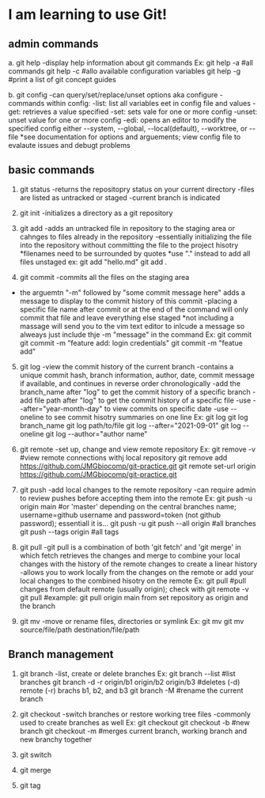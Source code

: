 # I am learning to use Git!

## admin commands

a.  git help
-display help information about git commands
Ex:
git help -a #all commands
git help -c #allo available configuration variables
git help -g #print a list of git concept guides

b.  git config
-can query/set/replace/unset options aka configure
-commands within config:
    -list: list all variables eet in config file and values
    -get: retrieves a value specified
    -set: sets vale for one or more config
    -unset: unset value for one or more config
    -edi: opens an editor to modify the specified config either --system, --global, --local(default), --worktree, or --file <config file>
*see documentation for options and arguements; view config file to evalaute issues and debugt problems

## basic commands

1.  git status
-returns the repositopry status on your current directory
-files are listed as untracked or staged
-current branch is indicated 

2.  git init
-initializes a directory as a git repository

3.  git add <filename>
-adds an untracked file in repository to the staging area or cahnges to files already in the repository
-essentially initializing the file into the repository without committing the file to the project hisotry
*filenames need to be surrounded by quotes
*use "." instead to add all files unstaged
ex:
git add "hello.md"
git add .

4.  git commit 
-commits all the files on the staging area
- the arguemtn "-m" followed by "some commit message here" adds a message to display to the commit history of this commit
-placing a specific file name after commit or at the end of the command will only commit that file and leave everything else staged
*not including a massage will send you to the vim text editor to inlcude a message so alweays just include thje -m "message" in the command
Ex:
git commit
git commit -m "feature add: login credentials"
git commit -m "featue add" <filename>

5.  git log
-view the commit history of the current branch
-contains a unique commit hash, branch information, author, date, commit message if available, and continues in reverse order chronologically
-add the branch_name after "log" to get the commit history of a specific branch
-add file path after "log" to get the commit history of a specific file
-use --after="year-month-day" to view commits on specific date
-use --oneline to see commit hisotry summaries on one line
Ex:
git log
git log branch_name
git log path/to/file
git log --after="2021-09-01"
git log --oneline
git log --author="author name"

6.  git remote
-set up, change and view remote repository
Ex:
git remove -v #view remote connections withj local repository
git remove add https://github.com/JMGbiocomp/git-practice.git
git remote set-url origin https://github.com/JMGbiocomp/git-practice.git

7.  git push
-add local changes to the remote repository
-can require admin to review pushes before accepting them into the remote
Ex:
git push -u origin main #or 'master' depending on the central branches name; username=github username and password=token (not github password); essentiall it is... git push -u <repository> <branch> 
git push --all origin #all branches
git push --tags origin #all tags

8.  git pull
-git pull is a combination of both 'git fetch' and 'git merge' in which fetch retrieves the changes and merge to combine your local changes with the history of the remote changes to create a linear history
-allows you to work locally from the changes on the remote or add your local changes to the combined hisotry on the remote
Ex:
git pull #pull changes from default remote (usually origin); check with git remote -v
git pull <remote> <branch>  #example: git pull origin main from set repository as origin and the branch

9.  git mv
-move or rename files, directories or symlink
Ex:
git mv <oldfilename> <newfilename>
git mv source/file/path destination/file/path

## Branch management

1. git branch
-list, create or delete branches
Ex:
git branch --list #list branches
git branch -d -r origin/b1 origin/b2 origin/b3 #deletes (-d) remote (-r) brachs b1, b2, and b3
git branch -M <newbranchname> #rename the current branch


2. git checkout
-switch branches or restore working tree files
-commonly used to create branches as well
Ex:
git checkout <branch>
git checkout -b <branch> #new branch
git checkout -m <branch> #merges current branch, working branch and new branchy together

3. git switch


4. git merge


5.  git tag





